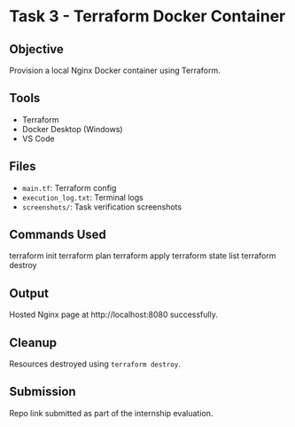 # Task 3 - Terraform Docker Container

## Objective
Provision a local Nginx Docker container using Terraform.

## Tools
- Terraform
- Docker Desktop (Windows)
- VS Code

## Files
- `main.tf`: Terraform config
- `execution_log.txt`: Terminal logs
- `screenshots/`: Task verification screenshots

## Commands Used
terraform init
terraform plan
terraform apply
terraform state list
terraform destroy


## Output
Hosted Nginx page at http://localhost:8080 successfully.

## Cleanup
Resources destroyed using `terraform destroy`.

## Submission
Repo link submitted as part of the internship evaluation.
